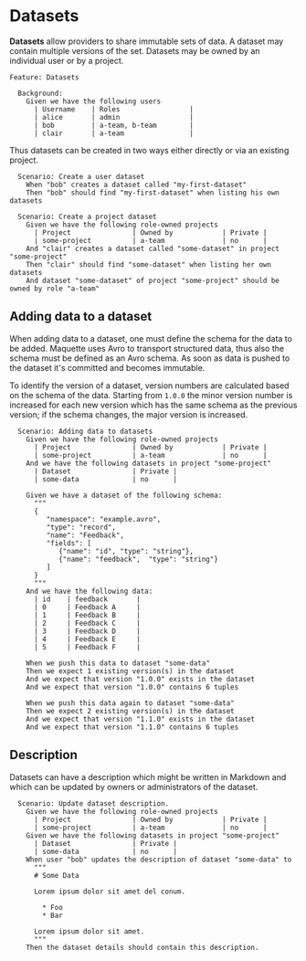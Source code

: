 # Datasets

**Datasets** allow providers to share immutable sets of data. A dataset may contain multiple versions of the set. Datasets may be owned by an individual user or by a project.

```gherkin
Feature: Datasets

  Background: 
    Given we have the following users
      | Username    | Roles                 |
      | alice       | admin                 |
      | bob         | a-team, b-team        |
      | clair       | a-team                |
```

Thus datasets can be created in two ways either directly or via an existing project.

```gherkin
  Scenario: Create a user dataset
    When "bob" creates a dataset called "my-first-dataset"
    Then "bob" should find "my-first-dataset" when listing his own datasets
    
  Scenario: Create a project dataset
    Given we have the following role-owned projects
      | Project               | Owned by            | Private |
      | some-project          | a-team              | no      |
    And "clair" creates a dataset called "some-dataset" in project "some-project"
    Then "clair" should find "some-dataset" when listing her own datasets
    And dataset "some-dataset" of project "some-project" should be owned by role "a-team"
```

## Adding data to a dataset

When adding data to a dataset, one must define the schema for the data to be added. Maquette uses Avro to transport structured data, thus also the schema must be defined as an Avro schema. As soon as data is pushed to the dataset it's committed and becomes immutable. 

To identify the version of a dataset, version numbers are calculated based on the schema of the data. Starting from `1.0.0` the minor version number is increased for each new version which has the same schema as the previous version; if the schema changes, the major version is increased.

```gherkin
  Scenario: Adding data to datasets
    Given we have the following role-owned projects
      | Project               | Owned by            | Private |
      | some-project          | a-team              | no      |
    And we have the following datasets in project "some-project"
      | Dataset               | Private |
      | some-data             | no      |
    
    Given we have a dataset of the following schema:
      """
      {
         "namespace": "example.avro",
         "type": "record",
         "name": "Feedback",
         "fields": [
            {"name": "id", "type": "string"},
            {"name": "feedback",  "type": "string"}
         ] 
      }
      """
    And we have the following data:
      | id    | feedback       |
      | 0     | Feedback A     |
      | 1     | Feedback B     |
      | 2     | Feedback C     |
      | 3     | Feedback D     |
      | 4     | Feedback E     |
      | 5     | Feedback F     |
    
    When we push this data to dataset "some-data"
    Then we expect 1 existing version(s) in the dataset
    And we expect that version "1.0.0" exists in the dataset
    And we expect that version "1.0.0" contains 6 tuples
    
    When we push this data again to dataset "some-data"
    Then we expect 2 existing version(s) in the dataset
    And we expect that version "1.1.0" exists in the dataset
    And we expect that version "1.1.0" contains 6 tuples
``` 

## Description

Datasets can have a description which might be written in Markdown and which can be updated by owners or administrators of the dataset.

```gherkin
  Scenario: Update dataset description.
    Given we have the following role-owned projects
      | Project               | Owned by            | Private |
      | some-project          | a-team              | no      |
    Given we have the following datasets in project "some-project"
      | Dataset               | Private |
      | some-data             | no      |
    When user "bob" updates the description of dataset "some-data" to
      """
      # Some Data
      
      Lorem ipsum dolor sit amet del conum.
      
        * Foo
        * Bar
        
      Lorem ipsum dolor sit amet.
      """
    Then the dataset details should contain this description.
```